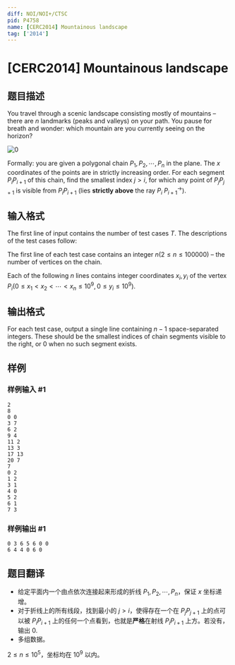 ```yaml
---
diff: NOI/NOI+/CTSC
pid: P4758
name: [CERC2014] Mountainous landscape
tag: ['2014']
---
```

# [CERC2014] Mountainous landscape
## 题目描述

You travel through a scenic landscape consisting mostly of mountains – there are $n$ landmarks (peaks and valleys) on your path. You pause for breath and wonder: which mountain are you currently seeing on the horizon?

![0](https://cdn.luogu.com.cn/upload/pic/23379.png)

Formally: you are given a polygonal chain $P_1,P_2,\cdots,P_n$ in the plane. The $x$ coordinates of the points are in strictly increasing order. For each segment $P_i P_{i+1}$ of this chain, find the smallest index $j > i$, for which any point of $P_j P_{j+1}$ is visible from $P_i P_{i+1}$ (lies **strictly above** the ray $P_i \ P^{\rightarrow}_{i+1}$).


## 输入格式

The first line of input contains the number of test cases $T$. The descriptions of the test cases follow:

The first line of each test case contains an integer $n(2 \le n \le 100 000)$ – the number of vertices on the chain.

Each of the following $n$ lines contains integer coordinates $x_i, y_i$ of the vertex $P_i (0 \le x_1 < x_2 < \cdots < x_n \le 10^9, 0 \le y_i \le 10^9)$.

## 输出格式

For each test case, output a single line containing $n-1$ space-separated integers. These should be the smallest indices of chain segments visible to the right, or $0$ when no such segment exists.
## 样例

### 样例输入 #1
```
2
8
0 0
3 7
6 2
9 4
11 2
13 3
17 13
20 7
7
0 2
1 2
3 1
4 0
5 2
6 1
7 3
```
### 样例输出 #1
```
0 3 6 5 6 0 0
6 4 4 0 6 0
```
## 题目翻译

- 给定平面内一个由点依次连接起来形成的折线 $P_1,P_2,\cdots,P_n$，保证 $x$ 坐标递增。
- 对于折线上的所有线段，找到最小的 $j>i$，使得存在一个在 $P_jP_{j+1}$ 上的点可以被 $P_iP_{i+1}$ 上的任何一个点看到，也就是**严格**在射线 $P_iP_{i+1}$ 上方。若没有，输出 $0$.
- 多组数据。

$2\le n\le 10^5$，坐标均在 $10^9$ 以内。
